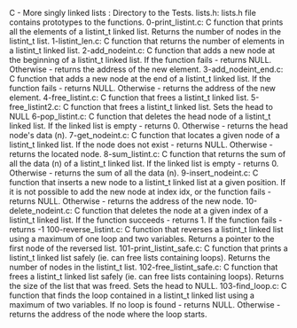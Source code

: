 C - More singly linked lists :  Directory to the Tests.
lists.h: lists.h file contains prototypes to the functions.
0-print_listint.c: C function that prints all the elements of a listint_t linked list. Returns the number of nodes in the listint_t list.
1-listint_len.c: C function that returns the number of elements in a listint_t linked list. 
2-add_nodeint.c: C function that adds a new node at the beginning of a listint_t linked list. If the function fails - returns NULL. Otherwise - returns the address of the new element.
3-add_nodeint_end.c: C function that adds a new node at the end of a listint_t linked list. If the function fails - returns NULL. Otherwise - returns the address of the new element.
4-free_listint.c: C function that frees a listint_t linked list.
5-free_listint2.c: C function that frees a listint_t linked list. Sets the head to NULL
6-pop_listint.c: C function that deletes the head node of a listint_t linked list. If the linked list is empty - returns 0. Otherwise - returns the head node's data (n).
7-get_nodeint.c: C function that locates a given node of a listint_t linked list. If the node does not exist - returns NULL. Otherwise - returns the located node.
8-sum_listint.c: C function that returns the sum of all the data (n) of a listint_t linked list. If the linked list is empty - returns 0. Otherwise - returns the sum of all the data (n).
9-insert_nodeint.c: C function that inserts a new node to a listint_t linked list at a given position. If it is not possible to add the new node at index idx, or the function fails - returns NULL. Otherwise - returns the address of the new node.
10-delete_nodeint.c: C function that deletes the node at a given index of a listint_t linked list. If the function succeeds - returns 1. If the function fails - returns -1
100-reverse_listint.c: C function that reverses a listint_t linked list using a maximum of one loop and two variables. Returns a pointer to the first node of the reversed list. 
101-print_listint_safe.c: C function that prints a listint_t linked list safely (ie. can free lists containing loops). Returns the number of nodes in the listint_t list. 
102-free_listint_safe.c: C function that frees a listint_t linked list safely (ie. can free lists containing loops). Returns the size of the list that was freed. Sets the head to NULL.
103-find_loop.c: C function that finds the loop contained in a listint_t linked list using a maximum of two variables. If no loop is found - returns NULL. Otherwise - returns the address of the node where the loop starts.
